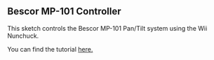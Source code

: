 ## Bescor MP-101 Controller 

This sketch controls the Bescor MP-101 Pan/Tilt system using the Wii Nunchuck.

You can find the tutorial [here.](http://protechy.com/bescor-mp-101-hack/)

